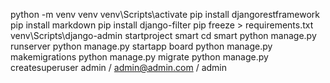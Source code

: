 python -m venv venv
venv\Scripts\activate
pip install djangorestframework
pip install markdown
pip install django-filter
pip freeze > requirements.txt
venv\Scripts\django-admin startproject smart
cd smart
python manage.py runserver
python manage.py startapp board
python manage.py makemigrations
python manage.py migrate
python manage.py createsuperuser
admin / admin@admin.com / admin
